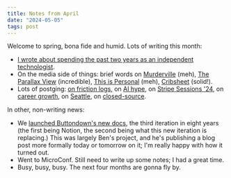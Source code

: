 ```yaml
---
title: Notes from April
date: "2024-05-05"
tags: post
---
```


Welcome to spring, bona fide and humid. Lots of writing this month:

- [I wrote about spending the past two years as an independent technologist](https://jmduke.com/posts/essays/two-years/).
- On the media side of things: brief words on [Murderville](https://jmduke.com/media/murderville/) (meh), [The Parallax View](https://jmduke.com/media/the-parallax-view/) (incredible), [This is Personal](https://jmduke.com/media/this-is-personal/) (meh), [Cribsheet](https://jmduke.com/media/cribsheet/) (solid!).
- Lots of postging: [on friction logs](https://jmduke.com/posts/post/frictionlogmaxxing/), on [AI hype](https://jmduke.com/posts/post/frictionlogmaxxing/), on [Stripe Sessions '24](https://jmduke.com/posts/post/sessions-2024/), on [career growth](https://jmduke.com/posts/post/produce-value/), on [Seattle](https://jmduke.com/posts/post/seattle-forever/), on [closed-source](https://jmduke.com/posts/post/why-buttondown-isnt-oss/).

In other, non-writing news:

- We [launched Buttondown's new docs](https://docs.buttondown.email/introduction), the third iteration in eight years (the first being Notion, the second being what this new iteration is replacing.) This was largely Ben's project, and he's publishing a blog post more formally today or tomorrow on it; I'm really happy with how it turned out.
- Went to MicroConf. Still need to write up some notes; I had a great time.
- Busy, busy, busy. The next four months are gonna fly by.
